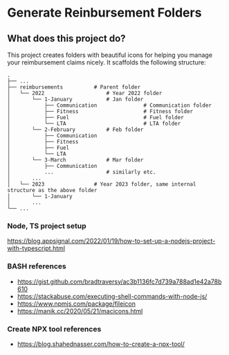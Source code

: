 # Generate Reinbursement Folders
## What does this project do?
This project creates folders with beautiful icons for helping you manage your reimbursement claims nicely.
It scaffolds the following structure:

    .
    ├── ...
    ├── reimbursements          # Parent folder
    │   └── 2022                    # Year 2022 folder
    │       └── 1-January           # Jan folder
    │           ├── Communication               # Communication folder
    │           ├── Fitness                     # Fitness folder
    │           ├── Fuel                        # Fuel folder
    │           └── LTA                         # LTA folder
    │       └── 2-February          # Feb folder
    │           ├── Communication
    │           ├── Fitness      
    │           ├── Fuel         
    │           └── LTA          
    │       └── 3-March             # Mar folder
    │           ├── Communication               
    │           ...                 # similarly etc.
    │       ...
    │   └── 2023                # Year 2023 folder, same internal structure as the above folder
    │       └── 1-January            
    │       ...                 
    └── ...


### Node, TS project setup
https://blog.appsignal.com/2022/01/19/how-to-set-up-a-nodejs-project-with-typescript.html


### BASH references
- https://gist.github.com/bradtraversy/ac3b1136fc7d739a788ad1e42a78b610
- https://stackabuse.com/executing-shell-commands-with-node-js/
- https://www.npmjs.com/package/fileicon
- https://manik.cc/2020/05/21/macicons.html

### Create NPX tool references
- https://blog.shahednasser.com/how-to-create-a-npx-tool/
